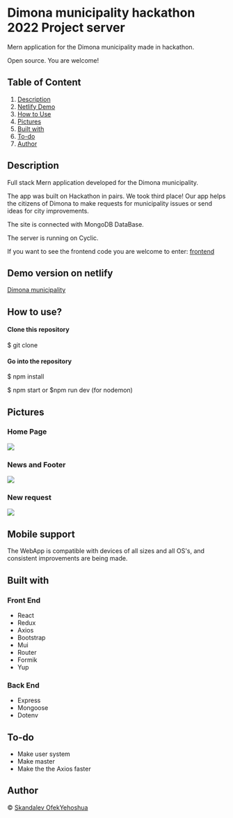 
# Dimona municipality hackathon 2022 Project server
Mern application for the Dimona municipality made in hackathon.

Open source. You are welcome!


## Table of Content

1. [ Description ](#Description)
2. [ Netlify Demo ](#Demo)
3. [ How to Use ](#use)
4. [ Pictures ](#Pictures)
5. [ Built with ](#Builtwith)
6. [ To-do ](#To-do)
7. [ Author ](#Author)



## Description <a name="Description"></a>

Full stack Mern application developed for the Dimona municipality.

The app was built on Hackathon in pairs. We took third place!
Our app helps the citizens of Dimona to make requests for municipality issues
or send ideas for city improvements. 

The site is connected with MongoDB DataBase.

The server is running on Cyclic.
 

 If you want to see the frontend code you are welcome to enter: [frontend](https://github.com/Skandalev/hackathon)
 

## Demo version on netlify <a name="Demo"></a>
[Dimona municipality](https://dimona-skandalev.netlify.app/)


## How to use? <a name="use"></a>

#### Clone this repository
$ git clone              

#### Go into the repository

$ npm install

$ npm start or $npm run dev (for nodemon)


## Pictures <a name="Pictures"></a>

### Home Page

![](https://res.cloudinary.com/dumgi49os/image/upload/v1666436106/samples/gitHub/%D7%A6%D7%99%D7%9C%D7%95%D7%9D_%D7%9E%D7%A1%D7%9A_2022-10-22_135135_xycifw.png)

### News and Footer

![](https://res.cloudinary.com/dumgi49os/image/upload/v1666436096/samples/gitHub/%D7%A6%D7%99%D7%9C%D7%95%D7%9D_%D7%9E%D7%A1%D7%9A_2022-10-22_135245_kwd4xr.png)

### New request

![](https://res.cloudinary.com/dumgi49os/image/upload/v1666436085/samples/gitHub/%D7%A6%D7%99%D7%9C%D7%95%D7%9D_%D7%9E%D7%A1%D7%9A_2022-10-22_135336_g5ixkx.png)

## Mobile support
The WebApp is compatible with devices of all sizes and all OS's, and consistent improvements are being made.



## Built with  <a name="Builtwith"></a>

### Front End
- React
- Redux
- Axios
- Bootstrap
- Mui
- Router
- Formik
- Yup

### Back End

- Express
- Mongoose
- Dotenv



## To-do   <a name="To-do"></a>
- Make user system
- Make master
- Make the the Axios faster


## Author  <a name="Author"></a>

© [Skandalev ](https://github.com/Skandalev)
  [OfekYehoshua ](https://github.com/OfekYehoshua)


